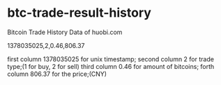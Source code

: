 btc-trade-result-history
========================
Bitcoin Trade History Data of huobi.com

1378035025,2,0.46,806.37

first column 1378035025 for unix timestamp;
second column 2 for trade type;(1 for buy, 2 for sell)
third column 0.46 for amount of bitcoins;
forth column 806.37 for the price;(CNY)